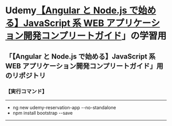 # Udemy[【Angular と Node.js で始める】JavaScript 系 WEB アプリケーション開発コンプリートガイド](https://www.udemy.com/course/angular-nodejs-web)」の学習用

## 「【Angular と Node.js で始める】JavaScript 系 WEB アプリケーション開発コンプリートガイド」用のリポジトリ

### 【実行コマンド】

---

- ng new udemy-reservation-app --no-standalone
- npm install bootstrap --save

---
